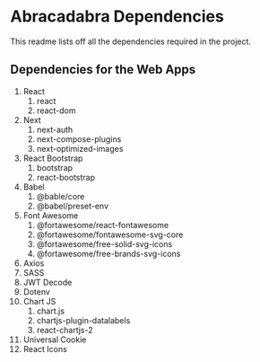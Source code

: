 # Abracadabra Dependencies
This readme lists off all the dependencies required in the project.

## Dependencies for the Web Apps
1. React
    1. react
    1. react-dom
1. Next
    1. next-auth
    1. next-compose-plugins
    1. next-optimized-images
1. React Bootstrap
    1. bootstrap
    1. react-bootstrap
1. Babel
    1. @bable/core
    1. @babel/preset-env
1. Font Awesome
    1. @fortawesome/react-fontawesome
    1. @fortawesome/fontawesome-svg-core
    1. @fortawesome/free-solid-svg-icons
    1. @fortawesome/free-brands-svg-icons
1. Axios
1. SASS
1. JWT Decode
1. Dotenv
1. Chart JS
    1. chart.js
    1. chartjs-plugin-datalabels
    1. react-chartjs-2
1. Universal Cookie
1. React Icons
